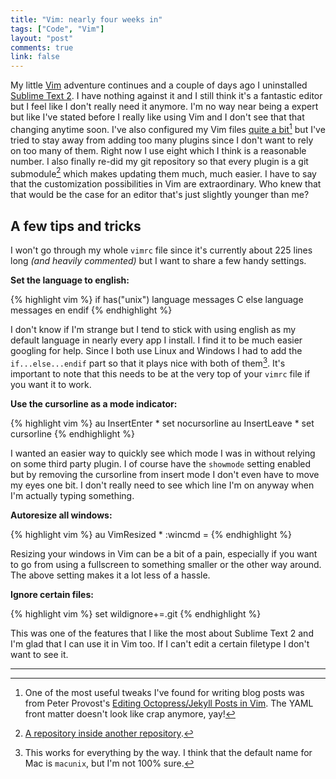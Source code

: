 ```yaml
---
title: "Vim: nearly four weeks in"
tags: ["Code", "Vim"]
layout: "post"
comments: true
link: false
---
```


My little [Vim](http://www.vim.org/) adventure continues and a couple of days ago I uninstalled [Sublime Text 2](http://www.sublimetext.com/). I have nothing against it and I still think it's a fantastic editor but I feel like I don't really need it anymore. I'm no way near being a expert but like I've stated before I really like using Vim and I don't see that that changing anytime soon. I've also configured my Vim files [quite a bit](https://github.com/gummesson/vimfiles)[^20130124-1] but I've tried to stay away from adding too many plugins since I don't want to rely on too many of them. Right now I use eight which I think is a reasonable number. I also finally re-did my git repository so that every plugin is a git submodule[^20130123-2] which makes updating them much, much easier. I have to say that the customization possibilities in Vim are extraordinary. Who knew that that would be the case for an editor that's just slightly younger than me?

## A few tips and tricks

I won't go through my whole `vimrc` file since it's currently about 225 lines long *(and heavily commented)* but I want to share a few handy settings.

**Set the language to english:**

{% highlight vim %}
if has("unix")
  language messages C
else
  language messages en
endif
{% endhighlight %}

I don't know if I'm strange but I tend to stick with using english as my default language in nearly every app I install. I find it to be much easier googling for help. Since I both use Linux and Windows I had to add the `if...else...endif` part so that it plays nice with both of them[^20130124-3]. It's important to note that this needs to be at the very top of your `vimrc` file if you want it to work.

**Use the cursorline as a mode indicator:**

{% highlight vim %}
au InsertEnter * set nocursorline
au InsertLeave * set cursorline
{% endhighlight %}

I wanted an easier way to quickly see which mode I was in without relying on some third party plugin. I of course have the `showmode` setting enabled but by removing the cursorline from insert mode I don't even have to move my eyes one bit. I don't really need to see which line I'm on anyway when I'm actually typing something.

**Autoresize all windows:**

{% highlight vim %}
au VimResized * :wincmd =
{% endhighlight %}

Resizing your windows in Vim can be a bit of a pain, especially if you want to go from using a fullscreen to something smaller or the other way around. The above setting makes it a lot less of a hassle.

**Ignore certain files:**

{% highlight vim %}
set wildignore+=.git
{% endhighlight %}

This was one of the features that I like the most about Sublime Text 2 and I'm glad that I can use it in Vim too. If I can't edit a certain filetype I don't want to see it.

* * *

[^20130124-1]: One of the most useful tweaks I've found for writing blog posts was from Peter Provost's [Editing Octopress/Jekyll Posts in Vim](http://peterprovost.org/blog/2012/04/22/editing-octopress-slash-jekyll-posts-in-vim/). The YAML front matter doesn't look like crap anymore, yay!
[^20130123-2]: [A repository inside another repository](http://git-scm.com/book/en/Git-Tools-Submodules).
[^20130124-3]: This works for everything by the way. I think that the default name for Mac is `macunix`, but I'm not 100% sure.
